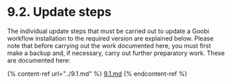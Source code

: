 # 9.2. Update steps

The individual update steps that must be carried out to update a Goobi workflow installation to the required version are explained below. Please note that before carrying out the work documented here, you must first make a backup and, if necessary, carry out further preparatory work. These are documented here:

{% content-ref url="../9.1.md" %}
[9.1.md](../9.1.md)
{% endcontent-ref %}

